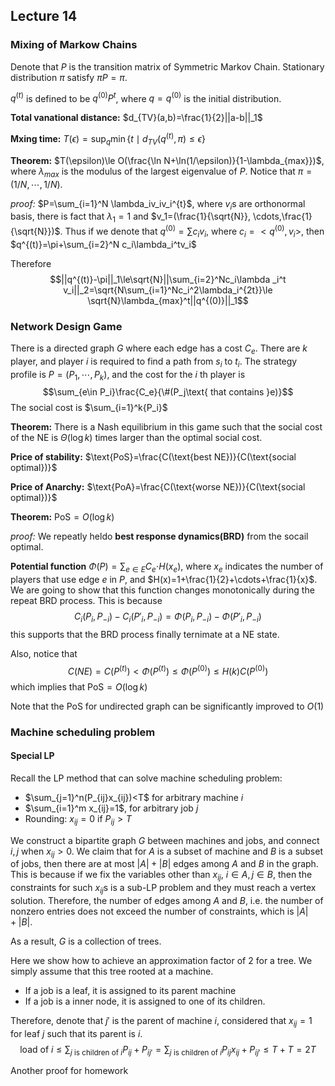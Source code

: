 ## Lecture 14
### Mixing of Markow Chains
Denote that $P$ is the transition matrix of Symmetric Markov Chain. Stationary distribution $\pi$ satisfy $\pi P=\pi$.

$q^{(t)}$ is defined to be $q^{(0)}P^t$, where $q=q^(0)$ is the initial distribution.

**Total vanational distance:** $d_{TV}(a,b)=\frac{1}{2}||a-b||_1$

**Mxing time:** $T(\epsilon)=\sup_q\min\{t\mid d_{TV}(q^{(t)},\pi)\le \epsilon\}$

**Theorem:** $T(\epsilon)\le O(\frac{\ln N+\ln(1/\epsilon)}{1-\lambda_{max}})$, where $\lambda_{max}$ is the modulus of the largest eigenvalue of $P$. Notice that $\pi=(1/N,\cdots,1/N)$.

*proof:* $P=\sum_{i=1}^N \lambda_iv_iv_i^{t}$, where $v_i$s are orthonormal basis, there is fact that $\lambda_{1}=1$ and $v_1=(\frac{1}{\sqrt{N}}, \cdots,\frac{1}{\sqrt{N}})$. Thus if we denote that $q^{(0)}=\sum c_iv_i$, where $c_i=<q^{(0)},v_i>$, then $q^{(t)}=\pi+\sum_{i=2}^N c_i\lambda_i^tv_i$

Therefore
$$||q^{(t)}-\pi||_1\le\sqrt{N}||\sum_{i=2}^Nc_i\lambda _i^t v_i||_2=\sqrt{N\sum_{i=1}^Nc_i^2\lambda_i^{2t}}\le \sqrt{N}\lambda_{max}^t||q^{(0)}||_1$$

### Network Design Game

There is a directed graph $G$ where each edge has a cost $C_e$. There are $k$ player, and player $i$ is required to find a path from $s_i$ to $t_i$. The strategy profile is $P=(P_1,\cdots, P_k)$, and the cost for the $i$ th player is 
$$\sum_{e\in P_i}\frac{C_e}{\#(P_j\text{ that contains }e)}$$
The social cost is $\sum_{i=1}^k{P_i}$

**Theorem:** There is a Nash equilibrium in this game such that the social cost of the NE is $\Theta(\log k)$ times larger than the optimal social cost.

**Price of stability:** $\text{PoS}=\frac{C(\text{best NE})}{C(\text{social optimal})}$

**Price of Anarchy:** $\text{PoA}=\frac{C(\text{worse NE})}{C(\text{social optimal})}$

**Theorem:** $\text{PoS}= O(\log k)$

*proof:* We repeatly heldo **best response dynamics(BRD)** from the socail optimal. 

**Potential function** $\Phi(P)=\sum_{e\in E}{C_e}{\cdot H(x_e)}$, where $x_e$ indicates the number of players that use edge $e$ in $P$, and $H(x)=1+\frac{1}{2}+\cdots+\frac{1}{x}$. We are going to show that this function changes monotonically during the repeat BRD process. This is because $$C_i(P_i,P_{-i})-C_i(P'_i,P_{-i})=\Phi(P_i,P_{-i})-\Phi(P'_i,P_{-i})$$
this supports that the BRD process finally ternimate at a NE state.

Also, notice that 
$$C(NE)=C(P^{(t)})<\Phi(P^{(t)})\le \Phi(P^{(0)})\le H(k)C(P^{(0)})$$ which implies that $\text{PoS}=O(\log k)$

Note that the PoS for undirected graph can be significantly improved to $O(1)$

### Machine scheduling problem

#### Special LP

Recall the LP method that can solve machine scheduling problem:
- $\sum_{j=1}^n(P_{ij}x_{ij})<T$ for arbitrary machine $i$
- $\sum_{i=1}^m x_{ij}=1$, for arbitrary job $j$
- Rounding: $x_{ij}=0$ if $P_{ij}>T$



<!-- If the constraint of a LP problem is 
$$Ax\le b$$
where $A\in\mathbb{R}^{m\times n}$. A vertex solution has at most $m$ nonzero entries. 

Suppose that in a machine scheduling problem, the graph is sparse -->



We construct a bipartite graph $G$ between machines and jobs, and connect $i,j$ when $x_{ij}>0$. We claim that for $A$ is a subset of machine and $B$ is a subset of jobs, then there are at most $|A|+|B|$ edges among $A$ and $B$ in the graph. This is because if we fix the variables other than $x_{ij}$, $i\in A, j\in B$, then the constraints for such $x_{ij}$s is a sub-LP problem and they must reach a vertex solution. Therefore, the number of edges among $A$ and $B$, i.e. the number of nonzero entries does not exceed the number of constraints, which is $|A|+|B|$. 

As a result, $G$ is a collection of trees.

Here we show how to achieve an approximation factor of $2$ for a tree. We simply assume that this tree rooted at a machine. 
- If a job is a leaf, it is assigned to its parent machine
- If a job is a inner node, it is assigned to one of its children.

Therefore, denote that $j'$ is the parent of machine $i$, considered that $x_{ij}=1$ for leaf $j$ such that its parent is $i$. 
$$\text{load of }i\le \sum_{j\text{ is children of }i}P_{ij}+P_{ij'}=\sum_{j\text{ is children of }i}P_{ij}x_{ij}+P_{ij'}\le T+T=2T$$

Another proof for homework 